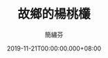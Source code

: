 ---
issue: 353
title: 故鄉的楊桃欉
author: 簡繡芬
date: 2019-11-21T00:00:00.000+08:00
topic: 懷想
difficulty: 2
wikidata: Q98095801
wikidata_link: https://www.wikidata.org/wiki/Q98095801
---